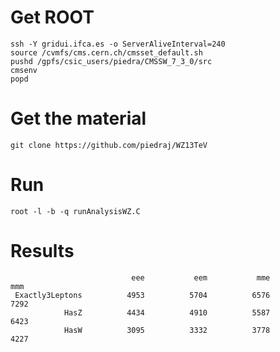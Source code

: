 Get ROOT
====

    ssh -Y gridui.ifca.es -o ServerAliveInterval=240
    source /cvmfs/cms.cern.ch/cmsset_default.sh
    pushd /gpfs/csic_users/piedra/CMSSW_7_3_0/src
    cmsenv
    popd


Get the material
====

    git clone https://github.com/piedraj/WZ13TeV


Run
====

    root -l -b -q runAnalysisWZ.C


Results
====

                               eee           eem           mme           mmm
     Exactly3Leptons          4953          5704          6576          7292
                HasZ          4434          4910          5587          6423
                HasW          3095          3332          3778          4227
